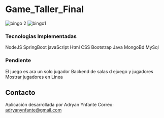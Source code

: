 # Game_Taller_Final
![bingo 2](https://user-images.githubusercontent.com/92740455/158085555-ac8e0068-b372-4c50-969c-5ed9ccd1dbb4.jpg)
![bingo1](https://user-images.githubusercontent.com/92740455/158085557-6f5d7722-0f79-4c92-a263-acce87bba404.jpg)


### Tecnologias Implementadas
NodeJS
SpringBoot
javaScript
Html
CSS
Bootstrap
Java
MongoBd
MySql


### Pendiente
El juego es ara un solo jugador
Backend de salas d ejuego y jugadores
Mostrar jugadores en Linea

## Contacto
Aplicación desarrollada por  Adryan Ynfante
Correo: adryanynfante@gmail.com
